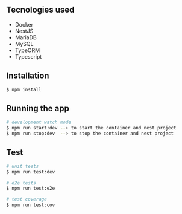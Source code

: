 ## Tecnologies  used 
-	Docker
-	NestJS 
-	MariaDB
-   MySQL
-   TypeORM
-   Typescript

## Installation

```bash
$ npm install
```

## Running the app

```bash
# development watch mode
$ npm run start:dev --> to start the container and nest project
$ npm run stop:dev  --> to stop the container and nest project

```
## Test

```bash
# unit tests
$ npm run test:dev

# e2e tests
$ npm run test:e2e

# test coverage
$ npm run test:cov
```

